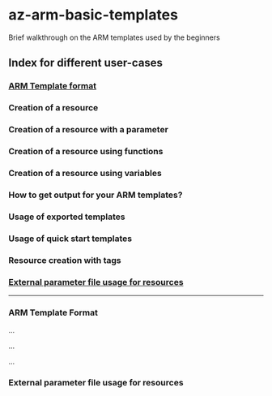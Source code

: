 # az-arm-basic-templates
Brief walkthrough on the ARM templates used by the beginners

## Index for different user-cases
### [ARM Template format](#introduction)
### Creation of a resource
### Creation of a resource with a parameter
### Creation of a resource using functions
### Creation of a resource using variables
### How to get output for your ARM templates?
### Usage of exported templates
### Usage of quick start templates
### Resource creation with tags
### [External parameter file usage for resources](#external_parameters_reference)

---

### <a name="introduction"></a>ARM Template Format
...


...


...



### <a name="external_parameters_reference"></a>External parameter file usage for resources
